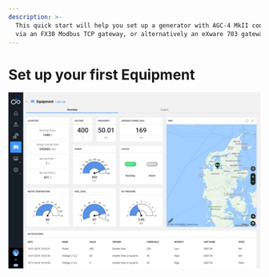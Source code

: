 ```yaml
---
description: >-
  This quick start will help you set up a generator with AGC-4 MkII connected
  via an FX30 Modbus TCP gateway, or alternatively an eXware 703 gateway.
---
```


# Set up your first Equipment

![](<../../.gitbook/assets/image (11).png>)
